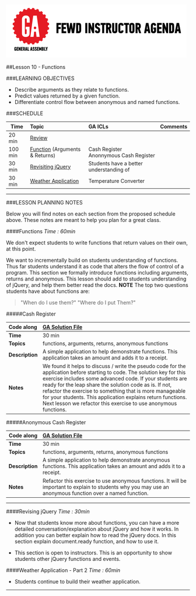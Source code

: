 ![GeneralAssemb.ly](../../img/icons/instr_agenda.png)

##Lesson 10 - Functions 


###LEARNING OBJECTIVES

*	Describe arguments as they relate to functions.
*	Predict values returned by a given function.
*	Differentiate control flow between anonymous and named functions.

###SCHEDULE


| Time        | Topic| GA ICLs| Comments |
| ------------- |:-------------|:-------------------|:----------------|
| 20 min | [Review]()| |  |
| 100 min | [Function](https://github.com/generalassembly-studio/FEWD_2.0.0/blob/FEWD_2.0.1/Week_05_JS_ComputerScience/10_functions/README.md#functions) (Arguments & Returns)| Cash Register <br> Anonnymous Cash Register |  |
| 30 min | [Revisiting jQuery](https://github.com/generalassembly-studio/FEWD_2.0.0/blob/FEWD_2.0.1/Week_05_JS_ComputerScience/10_functions/README.md#revising-jquery) | Students have a better understanding of  |
| 30 min | [Weather Application](https://github.com/generalassembly-studio/FEWD_2.0.0/blob/FEWD_2.0.1/Week_05_JS_ComputerScience/10_functions/README.md#weather-application---part-2)| Temperature Converter |  |


---

###LESSON PLANNING NOTES

Below you will find notes on each section from the proposed schedule above. These notes are  meant to help you plan for a great class.

####Functions
_Time : 60min_

We don't expect students to write functions that return values on their own, at this point.

We want to incrementally build on students understanding of functions. Thus far students understand it as code that alters the flow of control of a program. This section we formally introduce functions including arguments, returns and anonymous. This lesson should add to students understanding of jQuery, and help them better read the docs.
__NOTE__ The top two questions students have about functions are: 

>"When do I use them?"
>"Where do I put Them?"



#####Cash Register

| Code along | [GA Solution File](solutions/cash_register)|
| :------------- |:-------------|
| __Time__ | 30 min| 
| __Topics__ | functions, arguments, returns, anonymous functions  | 
| __Description__| A simple application to help demonstrate functions. This application takes an amount and adds it to a receipt. |   
| __Notes__| We found it helps to discuss / write the pseudo code for the application before starting to code. The solution key for this exercise includes some advanced code. If your students are ready for the leap share the solution code as is. If not, refactor the exercise to something that is more manageable for your students. This application explains return functions. Next lesson we refactor this exercise to use anonymous functions.| 
 
 
#####Anonymous Cash Register

|Code along  | [GA Solution File](solutions/cash_register) |
| ------------- |:-------------|
| __Time__ | 30 min | 
| __Topics__ | functions, arguments, returns, anonymous functions  | 
| __Description__| A simple application to help demonstrate anonymous functions. This application takes an amount and adds it to a receipt. |   
| __Notes__| Refactor this exercise to use anonymous functions. It will be important to explain to students why you may use an anonymous function over a named function. | 
 
---


####Revising jQuery
_Time : 30min_

*	Now that students know more about functions, you can have a more detailed conversation/explanation about jQuery and how it works. In addition you can better explain how to read the jQuery docs. In this section explain document.ready function, and how to use it.

*	This section is open to instructors. This is an opportunity to show students other jQuery functions and events.  


####Weather Application - Part 2
_Time : 60min_


*	Students continue to build their weather application.

---
